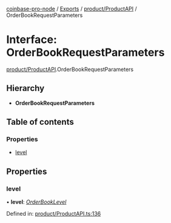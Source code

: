 [coinbase-pro-node](../../README.md) / [Exports](../../modules.md) / [product/ProductAPI](../../modules/product_productapi.md) / OrderBookRequestParameters

# Interface: OrderBookRequestParameters

[product/ProductAPI](../../modules/product_productapi.md).OrderBookRequestParameters

## Hierarchy

- **OrderBookRequestParameters**

## Table of contents

### Properties

- [level](productapi.orderbookrequestparameters.md#level)

## Properties

### level

• **level**: [_OrderBookLevel_](../../enums/product/productapi.orderbooklevel.md)

Defined in: [product/ProductAPI.ts:136](https://github.com/bennycode/coinbase-pro-node/blob/ac883aa/src/product/ProductAPI.ts#L136)
